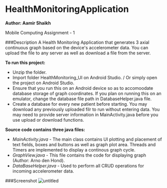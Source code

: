 # HealthMonitoringApplication
**Author: Aamir Shaikh**

Mobile Computing Assignment - 1

###Description
A Health Monitoring Application that generates 3 axial continuous graph based on the device's accelerometer data. You can upload the file to any server as well as download a file from the server.

**To run this project:**
- Unzip the folder.
- Import folder HealthMonitoring_UI on Android Studio. / Or simply open the project on Android Studio.
- Ensure that you run this on an Android device so as to accomoodate database storage of graph coordinates. If you plan on running this on an emulator, change the database file path in DatabaseHelper.java file. 
- Create a database for every new patient before starting. You may download any previously uploaded filr to run without entering data. You may need to provide server information in MainActivity.java before you use upload or download functions.

**Source code contains three java files:**
- *MainActivity.java* - The main class contains UI plotting and placement of text fields, boxes and buttons as well as graph plot area. Threads and Timers are implemented to display a continous graph cycle.
- *GraphView.java* - This file contains the code for displaying graph (Author: Arno den Hond).
- *DataBaseHelper.java* - Used to perform all CRUD operations for incoming accelerometer data.

###Screenshot
![untitled](https://user-images.githubusercontent.com/19358241/27766802-f74db924-5e9a-11e7-8273-d473de377e32.png)

